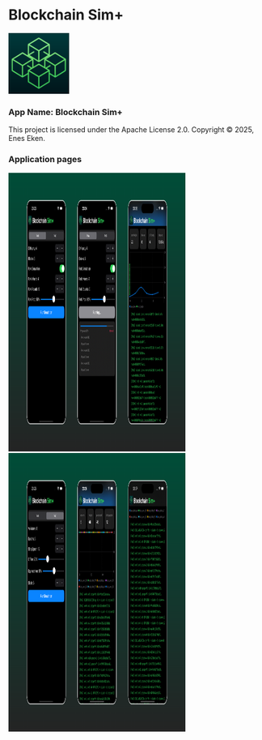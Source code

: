 # Blockchain Sim+

<img src="https://github.com/eneseken95/Blockchain_Sim_Plus/blob/main/Blockchain/Blockchain/App/Resources/Assets.xcassets/Images/Blockchain.imageset/Blockchain%403x.png" alt="Logo" width="120" height="120" />

### App Name: Blockchain Sim+
This project is licensed under the Apache License 2.0. Copyright © 2025, Enes Eken.
### Application pages
<img src="https://github.com/eneseken95/Blockchain_Sim_Plus/blob/main/Screenshots/Screenshot1.png" alt="Screenshoots" width="350" height="550" />
<img src="https://github.com/eneseken95/Blockchain_Sim_Plus/blob/main/Screenshots/Screenshot2.png" alt="Screenshoots" width="350" height="550" />
